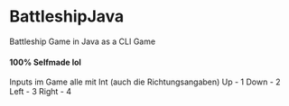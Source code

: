 # BattleshipJava
Battleship Game in Java as a CLI Game
#### 100% Selfmade lol

Inputs im Game alle mit Int (auch die Richtungsangaben)
Up - 1
Down - 2
Left - 3
Right - 4
